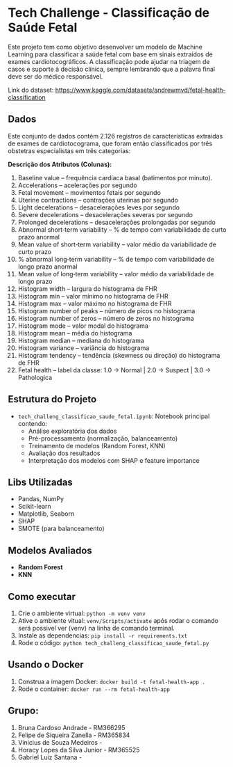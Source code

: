 # Tech Challenge - Classificação de Saúde Fetal

Este projeto tem como objetivo desenvolver um modelo de Machine Learning para classificar a saúde fetal com base em sinais extraídos de exames cardiotocográficos. A classificação pode ajudar na triagem de casos e suporte à decisão clínica, sempre lembrando que a palavra final deve ser do médico responsável.

Link do dataset: https://www.kaggle.com/datasets/andrewmvd/fetal-health-classification

## Dados

Este conjunto de dados contém 2.126 registros de características extraídas de exames de cardiotocograma, que foram então classificados por três obstetras especialistas em três categorias:

**Descrição dos Atributos (Colunas):**

1. Baseline value – frequência cardíaca basal (batimentos por minuto).
2. Accelerations – acelerações por segundo
3. Fetal movement – movimentos fetais por segundo
4. Uterine contractions – contrações uterinas por segundo
5. Light decelerations – desacelerações leves por segundo
6. Severe decelerations – desacelerações severas por segundo
7. Prolonged decelerations – desacelerações prolongadas por segundo
8. Abnormal short‑term variability – % de tempo com variabilidade de curto prazo anormal
9. Mean value of short‑term variability – valor médio da variabilidade de curto prazo
10. % abnormal long‑term variability – % de tempo com variabilidade de longo prazo anormal
11. Mean value of long‑term variability – valor médio da variabilidade de longo prazo
12. Histogram width – largura do histograma de FHR
13. Histogram min – valor mínimo no histograma de FHR
14. Histogram max – valor máximo no histograma de FHR
15. Histogram number of peaks – número de picos no histograma
16. Histogram number of zeros – número de zeros no histograma
17. Histogram mode – valor modal do histograma
18. Histogram mean – média do histograma
19. Histogram median – mediana do histograma
20. Histogram variance – variância do histograma
21. Histogram tendency – tendência (skewness ou direção) do histograma de FHR
22. Fetal health – label da classe: 1.0 → Normal | 2.0 → Suspect | 3.0 → Pathologica

## Estrutura do Projeto

- `tech_challeng_classificao_saude_fetal.ipynb`: Notebook principal contendo:
  - Análise exploratória dos dados
  - Pré-processamento (normalização, balanceamento)
  - Treinamento de modelos (Random Forest, KNN)
  - Avaliação dos resultados
  - Interpretação dos modelos com SHAP e feature importance

## Libs Utilizadas

- Pandas, NumPy
- Scikit-learn
- Matplotlib, Seaborn
- SHAP
- SMOTE (para balanceamento)

## Modelos Avaliados

- **Random Forest**
- **KNN**

## Como executar

1. Crie o ambiente virtual: ``python -m venv venv``
2. Ative o ambiente vitual: ``venv/Scripts/activate`` após rodar o comando será possivel ver (venv) na linha de comando terminal.
3. Instale as dependencias: ``pip install -r requirements.txt``
4. Rode o código: ``python tech_challeng_classificao_saude_fetal.py``

## Usando o Docker
1. Construa a imagem Docker: ``docker build -t fetal-health-app .``
2. Rode o container: ``docker run --rm fetal-health-app``

## Grupo:

1.  Bruna Cardoso Andrade - RM366295
2.  Felipe de Siqueira Zanella - RM365834
3.  Vinicius de Souza Medeiros -
4.  Horacy Lopes da Silva Junior - RM365525
5.  Gabriel Luiz Santana -
